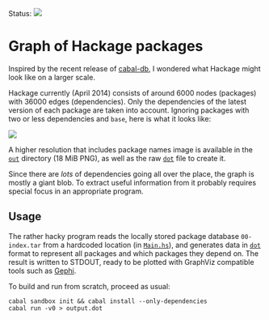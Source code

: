 Status: [![](https://api.travis-ci.org/quchen/hackage-graph.svg)][travis]



Graph of Hackage packages
=========================

Inspired by the recent release of [cabal-db][cabal-db], I wondered what Hackage
might look like on a larger scale.

Hackage currently (April 2014) consists of around 6000 nodes (packages) with
36000 edges (dependencies). Only the dependencies of the latest version of each
package are taken into account. Ignoring packages with two or less dependencies
and `base`, here is what it looks like:

![](out/hackage-3in-small.png)

A higher resolution that includes package names image is available in the
[`out`](out/) directory (18 MiB PNG), as well as the raw [`dot`][dot] file to
create it.

Since there are *lots* of dependencies going all over the place, the graph
is mostly a giant blob. To extract useful information from it probably requires
special focus in an appropriate program.



Usage
-----

The rather hacky program reads the locally stored package database
`00-index.tar` from a hardcoded location (in [`Main.hs`][main]), and generates
data in [`dot`][dot] format to represent all packages and which packages they
depend on. The result is written to STDOUT, ready to be plotted with GraphViz
compatible tools such as [Gephi][gephi].

To build and run from scratch, proceed as usual:
```
cabal sandbox init && cabal install --only-dependencies
cabal run -v0 > output.dot
```




[cabal-db]: http://hackage.haskell.org/package/cabal-db
[dot]:      https://en.wikipedia.org/wiki/DOT_%28graph_description_language%29
[gephi]:    https://gephi.org/
[travis]:   https://travis-ci.org/quchen/hackage-graph
[main]:     src/Main.hs